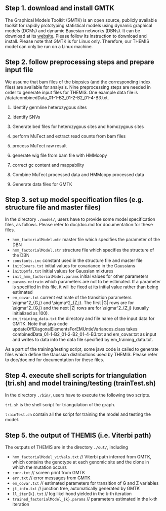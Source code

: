 ## Step 1. download and install GMTK

The Graphical Models Toolkit (GMTK) is an open source, publicly available toolkit for rapidly prototyping statistical models using dynamic graphical models (DGMs) and dynamic Bayesian networks (DBNs). 
It can be download at its [website](http://melodi.ee.washington.edu/gmtk/). Please follow its instruction to download and install.
Please note that GMTK is for Linux only. 
Therefore, our THEMIS model can only be run on a Linux machine.

## Step 2. follow preprocessing steps and prepare input file 

We assume that bam files of the biopsies (and the corresponding index files) are available for analysis. 
Nine preprocessing steps are needed in order to generate input files for THEMIS.
One example data file is /data/combinedData_01-1-B2_01-2-B2_01-4-B3.txt.

1. Identify germline heterozygous sites

2. Identify SNVs 

3. Generate bed files for heterozygous sites and homozygous sites

4. perform MuTect and extract read counts from bam files

5. process MuTect raw result  

6. generate wig file from bam file with HMMcopy 

7. correct gc content and mappability

8. Combine MuTect processed data and HMMcopy processed data

9. Generate data files for GMTK

## Step 3. set up model specification files (e.g. structure file and master files)

In the directory `./model/`, users have to provide some model specification files, as follows. 
Please refer to doc/doc.md for documentation for these files.

* `hmm_factorialModel.mtr`   master file which specifies the parameter of the DBN
* `hmm_factorialModel.str`   structure file which specifies the structure of the DBN
* `constants.inc`   constant used in the structure file and master file
* `initCovars.txt`   initial values for covariance in the Gaussians
* `initDpmfs.txt`   initial values for Gaussian mixtures
* `init_hmm_factorialModel.params`   initial values for other parameters
* `params.notrain`   which parameters are not to be estimated. If a parameter is specified in this file, it will be fixed at its initial value rather than being estimated
* `em_covar.txt`  current estimate of the transition parameters \sigma^2_{G,j} and \sigma^2_{Z,j}. The first |G| rows are for \sigma^2_{G,j} and the next |Z| rows are for \sigma^2_{Z,j} (usually initialized as 100).
* `em_training_data.txt`  the directory and file name of the input data for GMTK. Note that java code updateOffDiagonalElementsForEMUntieVariances.class takes combinedData_01-1-B2_01-2-B2_01-4-B3.txt and em_covar.txt as input and writes to data into the data file specified by em_training_data.txt.

As a part of the training/testing script, some java code is called to generate files which define the Gaussian distributions used by THEMIS. 
Please refer to doc/doc.md for documentation for these files.

## Step 4. execute shell scripts for triangulation (tri.sh) and model training/testing (trainTest.sh)

In the directory `./bin/`, users have to execute the following two scripts.

`tri.sh` is the shell script for triangulation of the graph.

`trainTest.sh` contain all the script for training the model and testing the model. 

## Step 5. the output of THEMIS (i.e. Viterbi path) 

The outputs of THEMIS are in the directory `./out/`, including

* `hmm_factorialModel_vitVals.txt`  // Viterbi path inferred from GMTK, which contains the genotype at each genomic site and the clone in which the mutation occurs
* `curr.txt`  // screen print from GMTK
* `err.txt`  // error messages from GMTK
* `em_covar.txt`  // estimated parameters for transition of G and Z variables
* `jt_info.txt`  // junction tree, automatically generated by GMTK
* `ll_iter{k}.txt`  // log likelihood yielded in the k-th iteration  
* `trained_factorialModel_{k}.params`  // parameters estimated in the k-th iteration  


